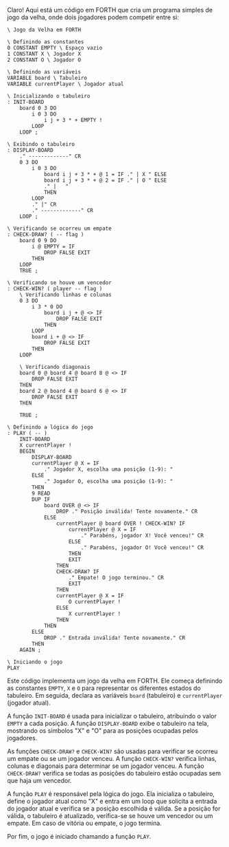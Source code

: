 Claro! Aqui está um código em FORTH que cria um programa simples de jogo da velha, onde dois jogadores podem competir entre si:

```
\ Jogo da Velha em FORTH

\ Definindo as constantes
0 CONSTANT EMPTY \ Espaço vazio
1 CONSTANT X \ Jogador X
2 CONSTANT O \ Jogador O

\ Definindo as variáveis
VARIABLE board \ Tabuleiro
VARIABLE currentPlayer \ Jogador atual

\ Inicializando o tabuleiro
: INIT-BOARD
    board 0 3 DO
        i 0 3 DO
            i j + 3 * + EMPTY !
        LOOP
    LOOP ;

\ Exibindo o tabuleiro
: DISPLAY-BOARD
    ." -------------" CR
    0 3 DO
        i 0 3 DO
            board i j + 3 * + @ 1 = IF ." | X " ELSE
            board i j + 3 * + @ 2 = IF ." | O " ELSE
            ." |   "
            THEN
        LOOP
        ." |" CR
        ." -------------" CR
    LOOP ;

\ Verificando se ocorreu um empate
: CHECK-DRAW? ( -- flag )
    board 0 9 DO
        i @ EMPTY = IF
            DROP FALSE EXIT
        THEN
    LOOP
    TRUE ;

\ Verificando se houve um vencedor
: CHECK-WIN? ( player -- flag )
    \ Verificando linhas e colunas
    0 3 DO
        i 3 * 0 DO
            board i j + @ <> IF
                DROP FALSE EXIT
            THEN
        LOOP
        board i + @ <> IF
            DROP FALSE EXIT
        THEN
    LOOP

    \ Verificando diagonais
    board 0 @ board 4 @ board 8 @ <> IF
        DROP FALSE EXIT
    THEN
    board 2 @ board 4 @ board 6 @ <> IF
        DROP FALSE EXIT
    THEN

    TRUE ;

\ Definindo a lógica do jogo
: PLAY ( -- )
    INIT-BOARD
    X currentPlayer !
    BEGIN
        DISPLAY-BOARD
        currentPlayer @ X = IF
            ." Jogador X, escolha uma posição (1-9): "
        ELSE
            ." Jogador O, escolha uma posição (1-9): "
        THEN
        9 READ
        DUP IF
            board OVER @ <> IF
                DROP ." Posição inválida! Tente novamente." CR
            ELSE
                currentPlayer @ board OVER ! CHECK-WIN? IF
                    currentPlayer @ X = IF
                        ." Parabéns, jogador X! Você venceu!" CR
                    ELSE
                        ." Parabéns, jogador O! Você venceu!" CR
                    THEN
                    EXIT
                THEN
                CHECK-DRAW? IF
                    ." Empate! O jogo terminou." CR
                    EXIT
                THEN
                currentPlayer @ X = IF
                    O currentPlayer !
                ELSE
                    X currentPlayer !
                THEN
            THEN
        ELSE
            DROP ." Entrada inválida! Tente novamente." CR
        THEN
    AGAIN ;

\ Iniciando o jogo
PLAY
```

Este código implementa um jogo da velha em FORTH. Ele começa definindo as constantes `EMPTY`, `X` e `O` para representar os diferentes estados do tabuleiro. Em seguida, declara as variáveis `board` (tabuleiro) e `currentPlayer` (jogador atual).

A função `INIT-BOARD` é usada para inicializar o tabuleiro, atribuindo o valor `EMPTY` a cada posição. A função `DISPLAY-BOARD` exibe o tabuleiro na tela, mostrando os símbolos "X" e "O" para as posições ocupadas pelos jogadores.

As funções `CHECK-DRAW?` e `CHECK-WIN?` são usadas para verificar se ocorreu um empate ou se um jogador venceu. A função `CHECK-WIN?` verifica linhas, colunas e diagonais para determinar se um jogador venceu. A função `CHECK-DRAW?` verifica se todas as posições do tabuleiro estão ocupadas sem que haja um vencedor.

A função `PLAY` é responsável pela lógica do jogo. Ela inicializa o tabuleiro, define o jogador atual como "X" e entra em um loop que solicita a entrada do jogador atual e verifica se a posição escolhida é válida. Se a posição for válida, o tabuleiro é atualizado, verifica-se se houve um vencedor ou um empate. Em caso de vitória ou empate, o jogo termina.

Por fim, o jogo é iniciado chamando a função `PLAY`.